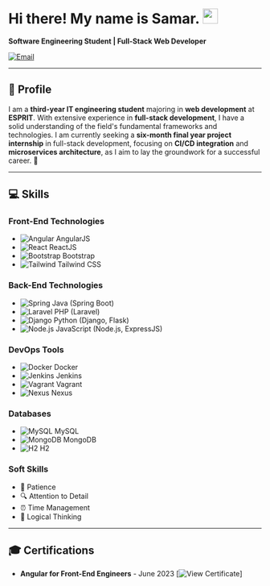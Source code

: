 # Hi there! My name is Samar. <img id="wave" src="https://media.giphy.com/media/hvRJCLFzcasrR4ia7z/giphy.gif" width="30px">

**Software Engineering Student | Full-Stack Web Developer**

<a href="mailto:rebhisamar60@gmail.com">
  <img src="https://img.shields.io/badge/Email-rebhisamar60@gmail.com-4CAF50?style=flat&logo=Mail&logoColor=white" alt="Email" />
</a>

---

## 📜 Profile
I am a **third-year IT engineering student** majoring in **web development** at **ESPRIT**. With extensive experience in **full-stack development**, I have a solid understanding of the field's fundamental frameworks and technologies. I am currently seeking a **six-month final year project internship** in full-stack development, focusing on **CI/CD integration** and **microservices architecture**, as I aim to lay the groundwork for a successful career. 🚀

---

## 💻 Skills

### Front-End Technologies
- ![Angular](https://img.shields.io/badge/-AngularJS-DD0031?style=flat&logo=angular&logoColor=white) AngularJS
- ![React](https://img.shields.io/badge/-ReactJS-61DAFB?style=flat&logo=react&logoColor=white) ReactJS
- ![Bootstrap](https://img.shields.io/badge/-Bootstrap-563D7C?style=flat&logo=bootstrap&logoColor=white) Bootstrap
- ![Tailwind](https://img.shields.io/badge/-Tailwind%20CSS-06B6D4?style=flat&logo=tailwindcss&logoColor=white) Tailwind CSS

### Back-End Technologies
- ![Spring](https://img.shields.io/badge/-Spring%20Boot-6DB33F?style=flat&logo=spring&logoColor=white) Java (Spring Boot)
- ![Laravel](https://img.shields.io/badge/-Laravel-EF3E00?style=flat&logo=laravel&logoColor=white) PHP (Laravel)
- ![Django](https://img.shields.io/badge/-Django-092E20?style=flat&logo=django&logoColor=white) Python (Django, Flask)
- ![Node.js](https://img.shields.io/badge/-Node.js-8CC84B?style=flat&logo=node.js&logoColor=white) JavaScript (Node.js, ExpressJS)

### DevOps Tools
- ![Docker](https://img.shields.io/badge/-Docker-2496ED?style=flat&logo=docker&logoColor=white) Docker
- ![Jenkins](https://img.shields.io/badge/-Jenkins-D24939?style=flat&logo=jenkins&logoColor=white) Jenkins
- ![Vagrant](https://img.shields.io/badge/-Vagrant-186128?style=flat&logo=vagrant&logoColor=white) Vagrant
- ![Nexus](https://img.shields.io/badge/-Nexus-008C5E?style=flat&logo=nexus&logoColor=white) Nexus

### Databases
- ![MySQL](https://img.shields.io/badge/-MySQL-4479A1?style=flat&logo=mysql&logoColor=white) MySQL
- ![MongoDB](https://img.shields.io/badge/-MongoDB-47A248?style=flat&logo=mongodb&logoColor=white) MongoDB
- ![H2](https://img.shields.io/badge/-H2-003DA5?style=flat&logo=h2database&logoColor=white) H2

### Soft Skills
- 🧘 Patience
- 🔍 Attention to Detail
- ⏰ Time Management
- 🧠 Logical Thinking

---

## 🎓 Certifications
- **Angular for Front-End Engineers** - June 2023 [![View Certificate](https://img.shields.io/badge/View%20Certificate-007ACC?style=for-the-badge&logo=Microsoft&logoColor=white)]
